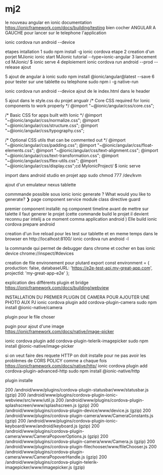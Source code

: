 # mj2
le nouveau angular en ionic  documentation https://ionicframework.com/docs/building/testing  bien cocher ANGULAR A GAUCHE
pour lancer sur le telephone l'application

ionic cordova run android --device

etapes intallation 1
sudo npm install -g ionic cordova
etape 2 creation d'un porjet MJionic
ionic start MJionic tutorial --type=ionic-angular
3 lancement 
cd MJionic/
$ ionic serve
4 deploiement
ionic cordova run android --prod --release
ajout 

5 ajout de angular à ionic 
sudo npm install @ionic/angular@latest --save
6 pour tester sur une tablette ou telephone 
sudo npm i -g native-run

ionic cordova run android --device
ajout de le index.html dans le header
<script type="module" src="https://cdn.jsdelivr.net/npm/@ionic/core/dist/ionic/ionic.esm.js"></script>
<script nomodule src="https://cdn.jsdelivr.net/npm/@ionic/core/dist/ionic/ionic.js"></script>
<link rel="stylesheet" href="https://cdn.jsdelivr.net/npm/@ionic/core/css/ionic.bundle.css"/>


5 ajout dans le style.css du projet angualr
/* Core CSS required for Ionic components to work properly */
@import "~@ionic/angular/css/core.css";

/* Basic CSS for apps built with Ionic */
@import "~@ionic/angular/css/normalize.css";
@import "~@ionic/angular/css/structure.css";
@import "~@ionic/angular/css/typography.css";

/* Optional CSS utils that can be commented out */
@import "~@ionic/angular/css/padding.css";
@import "~@ionic/angular/css/float-elements.css";
@import "~@ionic/angular/css/text-alignment.css";
@import "~@ionic/angular/css/text-transformation.css";
@import "~@ionic/angular/css/flex-utils.css";
@import "~@ionic/angular/css/display.css";cd MyIonicProject/
$ ionic serve


import dans android studio en projet app
sudo chmod 777 /dev/kvm

ajout d'un emulateur nexus tablette

commmande possible sous ionic
ionic generate
? What would you like to generate?
❯ page
component
service
module
class
directive
guard

premier component installé:  ng component timeline
avant de mettre sur talette il faut  generer le projet  (cette commande build le projet il devient reconnu par intelij a ce moment comma 
application android ) Elle build 
ionic cordova prepare android

creation d'un live reload pour les test sur tablette  et en meme temps dans le browser en http://localhost:8100/
ionic cordova run android -l

la commande qui permet de debugger dans chrome  et cocher en bas ionic device
chrome://inspect/#devices


creation de file environement pour plutard 
export const environment = {
                                             production: false,
                                             databaseURL: 'https://e2e-test-api.my-great-app.com',
                                             projectId: 'my-great-app-e2e'
                                           };
                                           
explication des différents plugin et bridge 
https://ionicframework.com/docs/building/webview


INSTALLATION DU PREMIER PLUGIN DE CAMERA POUR AJOUTER UNE PHOTO AUX PJ
ionic cordova plugin add cordova-plugin-camera
sudo npm install @ionic-native/camera


plugin pour le file choser

pugin pour ajout d'une image 
https://ionicframework.com/docs/native/image-picker

ionic cordova plugin add cordova-plugin-telerik-imagepicker
sudo npm install @ionic-native/image-picker


si on veut faire des requete HTTP 
on doit installe pour ne pas avoir les problèmes de CORS POLICY comme a chaque fois 
https://ionicframework.com/docs/native/http/
ionic cordova plugin add cordova-plugin-advanced-http
sudo npm install @ionic-native/http

plugin installe 

200 /android/www/plugins/cordova-plugin-statusbar/www/statusbar.js (gzip)
200 /android/www/plugins/cordova-plugin-ionic-webview/src/www/util.js
200 /android/www/plugins/cordova-plugin-splashscreen/www/splashscreen.js (gzip)
200 /android/www/plugins/cordova-plugin-device/www/device.js (gzip)
200 /android/www/plugins/cordova-plugin-camera/www/CameraConstants.js (gzip)
200 /android/www/plugins/cordova-plugin-ionic-keyboard/www/android/keyboard.js (gzip)
200 /android/www/plugins/cordova-plugin-camera/www/CameraPopoverOptions.js (gzip)
200 /android/www/plugins/cordova-plugin-camera/www/Camera.js (gzip)
200 /android/www/plugins/cordova-plugin-filechooser/www/fileChooser.js
200 /android/www/plugins/cordova-plugin-camera/www/CameraPopoverHandle.js (gzip)
200 /android/www/plugins/cordova-plugin-telerik-imagepicker/www/imagepicker.js (gzip)





